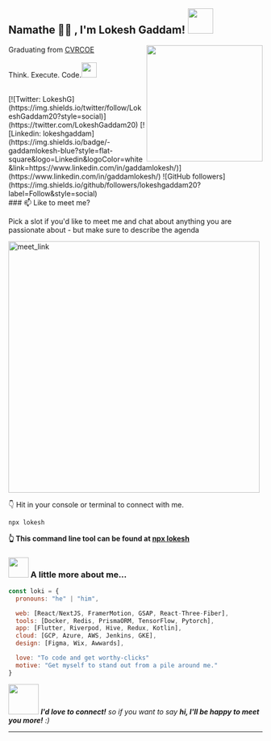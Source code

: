 <h2> Namathe 🙏🏻 , I'm Lokesh Gaddam! <img src="https://media.giphy.com/media/mGcNjsfWAjY5AEZNw6/giphy.gif" width="50"></h2>
<img align='right' src="https://media.giphy.com/media/v1.Y2lkPTc5MGI3NjExbWZkdGNoNG80ZTV2YnlkNXFwNzE4b2F1bGlzeG5mM3N3N2diYTFpdCZlcD12MV9pbnRlcm5hbF9naWZfYnlfaWQmY3Q9Zw/IHkILvQZ94BxMdBHp0/giphy.gif" width="230">
<p>Graduating from <a href="https://www.cvr.ac.in/">CVRCOE
</a><br><br>
  Think. Execute. Code.<img src="https://media.giphy.com/media/WUlplcMpOCEmTGBtBW/giphy.gif" width="30"> 
</p>
<br>
[![Twitter: LokeshG](https://img.shields.io/twitter/follow/LokeshGaddam20?style=social)](https://twitter.com/LokeshGaddam20)
[![Linkedin: lokeshgaddam](https://img.shields.io/badge/-gaddamlokesh-blue?style=flat-square&logo=Linkedin&logoColor=white&link=https://www.linkedin.com/in/gaddamlokesh/)](https://www.linkedin.com/in/gaddamlokesh/)
![GitHub followers](https://img.shields.io/github/followers/lokeshgaddam20?label=Follow&style=social)
<br>
### 📫 Like to meet me?

Pick a slot if you'd like to meet me and chat about anything you are passionate about - but make sure to describe the agenda

<a href="https://calendly.com/gaddamlokesh/1-hour-meet" target="_blank"><img width="498" alt="meet_link" src="https://user-images.githubusercontent.com/15426564/144297439-f530f383-e73e-41e0-9914-a9b7d3f432e5.png"></a>

👇 Hit in your console or terminal to connect with me.

```bash
npx lokesh
```
**👆 This command line tool can be found at [npx lokesh](https://github.com/lokeshgaddam20/npx_card)**

### <img src="https://media.giphy.com/media/VgCDAzcKvsR6OM0uWg/giphy.gif" width="40"> A little more about me...  

```javascript
const loki = {
  pronouns: "he" | "him",

  web: [React/NextJS, FramerMotion, GSAP, React-Three-Fiber],
  tools: [Docker, Redis, PrismaORM, TensorFlow, Pytorch],
  app: [Flutter, Riverpod, Hive, Redux, Kotlin],
  cloud: [GCP, Azure, AWS, Jenkins, GKE],
  design: [Figma, Wix, Awwards],

  love: "To code and get worthy-clicks"
  motive: "Get myself to stand out from a pile around me."
}
```

<img src="https://media.giphy.com/media/LnQjpWaON8nhr21vNW/giphy.gif" width="60"> <em><b>I'd love to connect!</b> so if you want to say <b>hi, I'll be happy to meet you more!</b> :)</em>

---
